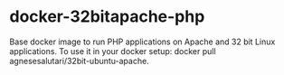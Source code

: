 # docker-32bitapache-php

Base docker image to run PHP applications on Apache and 32 bit Linux applications.
To use it in your docker setup: docker pull agnesesalutari/32bit-ubuntu-apache.
